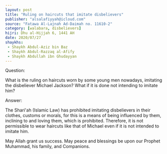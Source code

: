 ```yaml
---
layout: post
title: "Ruling on haircuts that imitate disbelievers"
publisher: "alsalafiyyah@icloud.com"
source: "Fatawa Al-Lajnah Ad-Daimah no. 11610-2"
category: [walabara, disbelievers]
hijri: Dhu al-Hijjah 6, 1441 AH
date: 2020/07/27
shaykhs: 
 - Shaykh Abdul-Aziz bin Baz
 - Shaykh Abdul-Razzaq al-Afify
 - Shaykh Abdullah ibn Ghudayyan
---
```


Question: 

 What is the ruling on haircuts worn by some young men nowadays, imitating the disbeliever Michael Jackson? What if it is done not intending to imitate him?
 
Answer:

The Shari'ah (Islamic Law) has prohibited imitating disbelievers in their clothes, customs or morals, for this is a means of being influenced by them, inclining to and loving them, which is prohibited. Therefore, it is not permissible to wear haircuts like that of Michael even if it is not intended to imitate him.

May Allah grant us success. May peace and blessings be upon our Prophet Muhammad, his family, and Companions.
